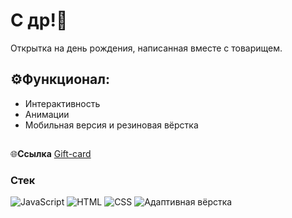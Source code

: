 # С др!🎉
Открытка на день рождения, написанная вместе с товарищем.

## ⚙️Функционал:
* Интерактивность
* Анимации
* Мобильная версия и резиновая вёрстка

##

🌐**Ссылка** [Gift-card](https://romnyer.github.io/gift-card/)

### Стек
<div>
  <img src="https://img.shields.io/badge/JavaScript-F7DF1E?style=flat-square&logo=JavaScript&logoColor=black" alt="JavaScript" style="display:inline;"/>
  <img src="https://img.shields.io/badge/HTML-E34F26?style=flat-square&logo=HTML5&logoColor=white" alt="HTML" style="display:inline;"/>
  <img src="https://img.shields.io/badge/CSS-1572B6?style=flat-square&logo=CSS3&logoColor=white" alt="CSS" style="display:inline;"/>
  <img src="https://img.shields.io/badge/🔧-Адаптивная%20вёрстка-black?&style=flat-square&logoColor=white" alt="Адаптивная вёрстка">
</div>
